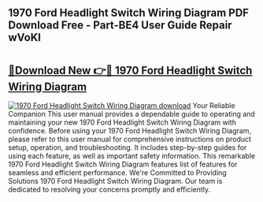 ## 1970 Ford Headlight Switch Wiring Diagram PDF Download Free - Part-BE4 User Guide Repair wVoKI

# <h2><a href="http://dfkjbn4.blite.top/?on=1970+Ford+Headlight+Switch+Wiring+Diagram">🔗Download New 👉🔴 1970 Ford Headlight Switch Wiring Diagram</a></h2>

[![1970 Ford Headlight Switch Wiring Diagram download](https://i.imgur.com/lujVjoI.png)](http://dfkjbn4.blite.top/?on=1970+Ford+Headlight+Switch+Wiring+Diagram)
Your Reliable Companion This user manual provides a dependable guide to operating and maintaining your new 1970 Ford Headlight Switch Wiring Diagram with confidence. Before using your 1970 Ford Headlight Switch Wiring Diagram, please refer to this user manual for comprehensive instructions on product setup, operation, and troubleshooting. It includes step-by-step guides for using each feature, as well as important safety information. This remarkable 1970 Ford Headlight Switch Wiring Diagram features list of features for seamless and efficient performance. We're Committed to Providing Solutions 1970 Ford Headlight Switch Wiring Diagram. Our team is dedicated to resolving your concerns promptly and efficiently.
